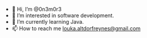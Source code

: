 - 👋 Hi, I’m @0n3m0r3
- 👀 I’m interested in software development.
- 🌱 I’m currently learning Java.
- 📫 How to reach me louka.altdorfreynes@gmail.com

<!---
0n3m0r3/0n3m0r3 is a ✨ special ✨ repository because its `README.md` (this file) appears on your GitHub profile.
You can click the Preview link to take a look at your changes.
--->
